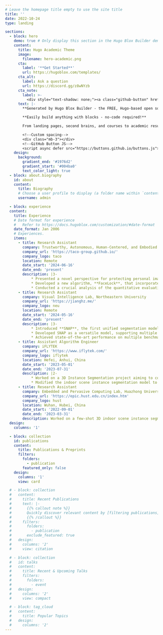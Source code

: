 ```yaml
---
# Leave the homepage title empty to use the site title
title: ''
date: 2022-10-24
type: landing

sections:
  - block: hero
    demo: true # Only display this section in the Hugo Blox Builder demo site
    content:
      title: Hugo Academic Theme
      image:
        filename: hero-academic.png
      cta:
        label: '**Get Started**'
        url: https://hugoblox.com/templates/
      cta_alt:
        label: Ask a question
        url: https://discord.gg/z8wNYzb
      cta_note:
        label: >-
          <div style="text-shadow: none;"><a class="github-button" href="https://github.com/HugoBlox/hugo-blox-builder" data-icon="octicon-star" data-size="large" data-show-count="true" aria-label="Star">Star Hugo Blox Builder</a></div><div style="text-shadow: none;"><a class="github-button" href="https://github.com/HugoBlox/theme-academic-cv" data-icon="octicon-star" data-size="large" data-show-count="true" aria-label="Star">Star the Academic template</a></div>
      text: |-
        **Generated by Hugo Blox Builder - the FREE, Hugo-based open source website builder trusted by 500,000+ sites.**

        **Easily build anything with blocks - no-code required!**

        From landing pages, second brains, and courses to academic resumés, conferences, and tech blogs.

        <!--Custom spacing-->
        <div class="mb-3"></div>
        <!--GitHub Button JS-->
        <script async defer src="https://buttons.github.io/buttons.js"></script>
    design:
      background:
        gradient_end: '#1976d2'
        gradient_start: '#004ba0'
        text_color_light: true
  - block: about.biography
    id: about
    content:
      title: Biography
      # Choose a user profile to display (a folder name within `content/authors/`)
      username: admin

  - block: experience
  content:
    title: Experience
    # Date format for experience
    #   Refer to https://docs.hugoblox.com/customization/#date-format
    date_format: Jan 2006
    # Experiences.
    items:
      - title: Research Assistant
        company: Trustworthy, Autonomous, Human-Centered, and Embodied Intelligence Group, Texas A&M University
        company_url: 'https://taco-group.github.io/'
        company_logo: taco
        location: Remote
        date_start: '2024-06-16'
        date_end: 'present'
        description: |3-
            * Presented a novel perspective for protecting personal images from malicious editing, focusing on making biometric features unrecognizable post-editing.
            * Developed a new algorithm, **FaceLock**, that incorporates facial recognition models and feature embedding penalties to effectively protect against diffusion-based image editing.
            * Conducted a crucial analysis of the quantitative evaluation metrics commonly used in image editing tasks, exposing their vulnerabilities and highlighting the potential for manipulation to achieve deceptive results.
      - title: Research Assistant
        company: Visual Intelligence Lab, Northeastern University
        company_url: 'https://jianghz.me/'
        company_logo: neu
        location: Remote
        date_start: '2024-05-16'
        date_end: 'present'
        description: |3-
            * Introduced **SNAP**, the first unified segmentation model capable of working across different point cloud domains, including part-level, indoor, and outdoor domains.
            * Developed SNAP as a versatile model, supporting multiple prompt types such as points, bounding boxes, and text, to enable flexible object segmentation.
            * Achieved state-of-the-art performance on multiple benchmark datasets and demonstrated SNAP’s utility as a semi-automated labeling tool for real-world applications.
      - title: Assistant Algorithm Engineer
        company: iFLYTEK
        company_url: 'https://www.iflytek.com/'
        company_logo: iflytek
        location: Hefei, Anhui, China
        date_start: '2023-05-01'
        date_end: '2023-07-31'
        description: |2-
            * Worked on a 3D Instance Segmentation project aiming to combine the strengths of clustering- and transformer-based methods.
            * Modified the indoor scene instance segmentation model to improve performance on outdoor scene datasets.
      - title: Research Assistant
        company: Embedded and Pervasive Computing Lab, Huazhong University of Science and Technology
        company_url: 'https://epic.hust.edu.cn/index.htm'
        company_logo: hust
        location: Wuhan, Hubei, China
        date_start: '2022-09-01'
        date_end: '2023-03-31'
        description: Worked on a few-shot 3D indoor scene instance segmentation project.
  design:
    columns: '1'

  - block: collection
    id: publications
    content:
      title: Publications & Preprints
      filters:
        folders:
          - publication
        featured_only: false
    design:
      columns: '1'
      view: card

  # - block: collection
  #   content:
  #     title: Recent Publications
  #     text: |-
  #       {{% callout note %}}
  #       Quickly discover relevant content by [filtering publications](./publication/).
  #       {{% /callout %}}
  #     filters:
  #       folders:
  #         - publication
  #       exclude_featured: true
  #   design:
  #     columns: '2'
  #     view: citation

  # - block: collection
  #   id: talks
  #   content:
  #     title: Recent & Upcoming Talks
  #     filters:
  #       folders:
  #         - event
  #   design:
  #     columns: '2'
  #     view: compact

  # - block: tag_cloud
  #   content:
  #     title: Popular Topics
  #   design:
  #     columns: '2'
---
```

